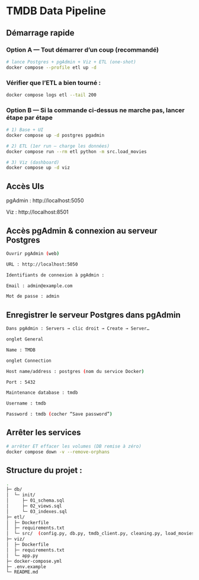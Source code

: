 # TMDB Data Pipeline

## Démarrage rapide
### Option A — Tout démarrer d’un coup (recommandé)
```bash
# lance Postgres + pgAdmin + Viz + ETL (one-shot)
docker compose --profile etl up -d
```
### Vérifier que l’ETL a bien tourné :
```bash
docker compose logs etl --tail 200
```


### Option B — Si la commande ci-dessus ne marche pas, lancer étape par étape
```bash
# 1) Base + UI
docker compose up -d postgres pgadmin

# 2) ETL (1er run — charge les données)
docker compose run --rm etl python -m src.load_movies

# 3) Viz (dashboard)
docker compose up -d viz
```


## Accès UIs

pgAdmin : http://localhost:5050

Viz : http://localhost:8501



## Accès pgAdmin & connexion au serveur Postgres
```bash
Ouvrir pgAdmin (web)

URL : http://localhost:5050

Identifiants de connexion à pgAdmin :

Email : admin@example.com

Mot de passe : admin
```

## Enregistrer le serveur Postgres dans pgAdmin 
```bash
Dans pgAdmin : Servers → clic droit → Create → Server…

onglet General

Name : TMDB

onglet Connection

Host name/address : postgres (nom du service Docker)

Port : 5432

Maintenance database : tmdb

Username : tmdb

Password : tmdb (cocher “Save password”)
```

## Arrêter les services
```bash
# arrêter ET effacer les volumes (DB remise à zéro)
docker compose down -v --remove-orphans
```




## Structure du projet : 
```bash
.
├─ db/
│  └─ init/
│     ├─ 01_schema.sql
│     ├─ 02_views.sql
│     └─ 03_indexes.sql
├─ etl/
│  ├─ Dockerfile
│  ├─ requirements.txt
│  └─ src/  (config.py, db.py, tmdb_client.py, cleaning.py, load_movies.py)
├─ viz/
│  ├─ Dockerfile
│  ├─ requirements.txt
│  └─ app.py
├─ docker-compose.yml
├─ .env.example
└─ README.md

```